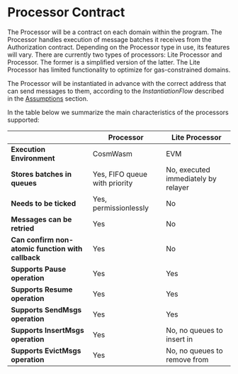 # Processor Contract

The Processor will be a contract on each domain within the program. The Processor handles execution of message batches it receives from the Authorization contract.
Depending on the Processor type in use, its features will vary. There are currently two types of processors: Lite Processor and Processor. The former is a simplified version of the latter. The Lite Processor has limited functionality to optimize for gas-constrained domains.

The Processor will be instantiated in advance with the correct address that can send messages to them, according to the _InstantiationFlow_ described in the [Assumptions](assumptions.md) section.

In the table below we summarize the main characteristics of the processors supported:

|                                                   | Processor                     | Lite Processor                      |
| ------------------------------------------------- | ----------------------------- | ----------------------------------- |
| **Execution Environment**                         | CosmWasm                      | EVM                                 |
| **Stores batches in queues**                      | Yes, FIFO queue with priority | No, executed immediately by relayer |
| **Needs to be ticked**                            | Yes, permissionlessly         | No                                  |
| **Messages can be retried**                       | Yes                           | No                                  |
| **Can confirm non-atomic function with callback** | Yes                           | No                                  |
| **Supports Pause operation**                      | Yes                           | Yes                                 |
| **Supports Resume operation**                     | Yes                           | Yes                                 |
| **Supports SendMsgs operation**                   | Yes                           | Yes                                 |
| **Supports InsertMsgs operation**                 | Yes                           | No, no queues to insert in          |
| **Supports EvictMsgs operation**                  | Yes                           | No, no queues to remove from        |

